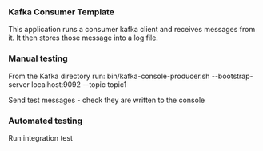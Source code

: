 ### Kafka Consumer Template

This application runs a consumer kafka client and receives messages from it.
It then stores those message into a log file.

### Manual testing
From the Kafka directory run:
bin/kafka-console-producer.sh --bootstrap-server localhost:9092 --topic topic1


Send test messages - check they are written to the console

### Automated testing
Run integration test
